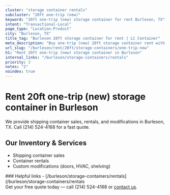 ```yaml
---
cluster: "storage container rentals"
subcluster: "20ft one-trip (new)"
keyword: "20ft one-trip (new) storage container for rent Burleson, TX"
intent: "Transactional-Local"
page_type: "Location-Product"
city: "Burleson, TX"
title_tag: "Burleson 20ft storage container for rent | LC Container"
meta_description: "Buy one-trip (new) 20ft storage container rent with local delivery in Burleson, TX. LC Container — local Since 2003. Request a fast quote today."
url_slug: "/burleson/rent/20ft/storage-containers/one-trip-new"
h1: "Rent 20ft one-trip (new) storage container in Burleson"
internal_links: "/burleson/storage-containers/rentals"
priority: 3
notes: "2"
noindex: true
---
```


# Rent 20ft one-trip (new) storage container in Burleson

We provide shipping container sales, rentals, and modifications in Burleson, TX. Call (214) 524-4168 for a fast quote.

## Our Inventory & Services
- Shipping container sales
- Container rentals
- Custom modifications (doors, HVAC, shelving)

<div data-section="internal-links">
### Helpful links
- [/burleson/storage-containers/rentals](/burleson/storage-containers/rentals
</div>

<div data-section="cta">
Get your free quote today — call (214) 524-4168 or <a href="/contact">contact us</a>.
</div>

<script type="application/ld+json">{"@context":"https://schema.org","@type":"FAQPage","mainEntity":[{"@type":"Question","name":"How much does delivery cost in Burleson, TX?","acceptedAnswer":{"@type":"Answer","text":"Delivery costs vary by distance and container size. Most deliveries in Burleson, TX range from $150-$300. Call (214) 524-4168 for an exact quote based on your specific location."}},{"@type":"Question","name":"Do you offer financing or payment plans?","acceptedAnswer":{"@type":"Answer","text":"We accept major credit cards, checks, and can discuss commercial terms for bulk purchases. Call (214) 524-4168 to discuss options."}},{"@type":"Question","name":"Can you customize containers in Burleson, TX?","acceptedAnswer":{"@type":"Answer","text":"Yes — we perform modifications like doors, HVAC, insulation, and shelving. Request a custom quote at (214) 524-4168 or via our contact form."}}]}</script>
